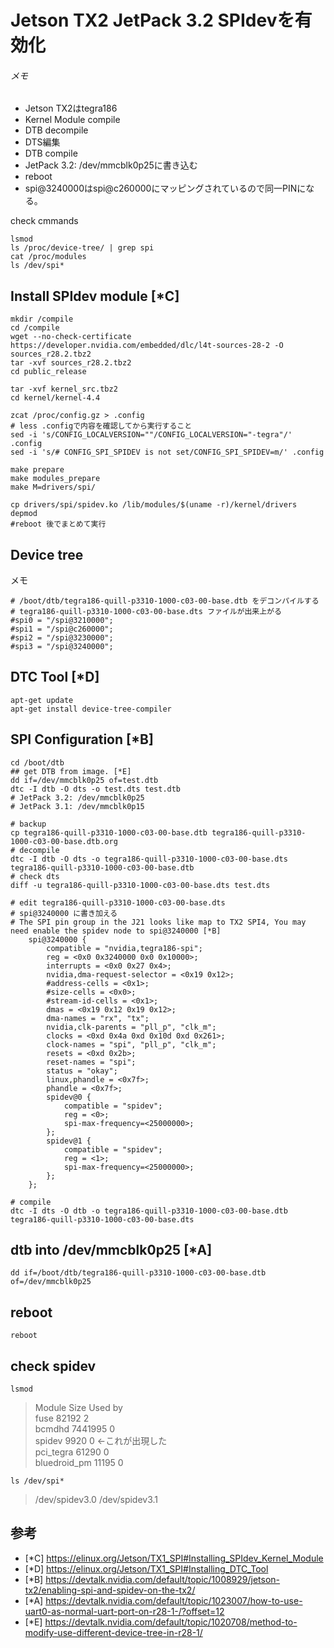 # Jetson TX2 JetPack 3.2 SPIdevを有効化

###### メモ
* Jetson TX2はtegra186
* Kernel Module compile
* DTB decompile
* DTS編集
* DTB compile
* JetPack 3.2: /dev/mmcblk0p25に書き込む
* reboot
* spi@3240000はspi@c260000にマッピングされているので同一PINになる。

check cmmands
```
lsmod
ls /proc/device-tree/ | grep spi
cat /proc/modules
ls /dev/spi*
```

## Install SPIdev module [*C]
```
mkdir /compile
cd /compile
wget --no-check-certificate https://developer.nvidia.com/embedded/dlc/l4t-sources-28-2 -O sources_r28.2.tbz2
tar -xvf sources_r28.2.tbz2
cd public_release

tar -xvf kernel_src.tbz2
cd kernel/kernel-4.4

zcat /proc/config.gz > .config
# less .configで内容を確認してから実行すること
sed -i 's/CONFIG_LOCALVERSION=""/CONFIG_LOCALVERSION="-tegra"/' .config
sed -i 's/# CONFIG_SPI_SPIDEV is not set/CONFIG_SPI_SPIDEV=m/' .config

make prepare
make modules_prepare
make M=drivers/spi/

cp drivers/spi/spidev.ko /lib/modules/$(uname -r)/kernel/drivers
depmod
#reboot 後でまとめて実行
```

## Device tree
メモ
```
# /boot/dtb/tegra186-quill-p3310-1000-c03-00-base.dtb をデコンパイルする
# tegra186-quill-p3310-1000-c03-00-base.dts ファイルが出来上がる
#spi0 = "/spi@3210000";
#spi1 = "/spi@c260000";
#spi2 = "/spi@3230000";
#spi3 = "/spi@3240000";
```

## DTC Tool [*D]
```
apt-get update
apt-get install device-tree-compiler
```

## SPI Configuration [*B]
```
cd /boot/dtb
## get DTB from image. [*E]
dd if=/dev/mmcblk0p25 of=test.dtb
dtc -I dtb -O dts -o test.dts test.dtb
# JetPack 3.2: /dev/mmcblk0p25
# JetPack 3.1: /dev/mmcblk0p15

# backup
cp tegra186-quill-p3310-1000-c03-00-base.dtb tegra186-quill-p3310-1000-c03-00-base.dtb.org
# decompile
dtc -I dtb -O dts -o tegra186-quill-p3310-1000-c03-00-base.dts tegra186-quill-p3310-1000-c03-00-base.dtb
# check dts
diff -u tegra186-quill-p3310-1000-c03-00-base.dts test.dts

# edit tegra186-quill-p3310-1000-c03-00-base.dts
# spi@3240000 に書き加える
# The SPI pin group in the J21 looks like map to TX2 SPI4, You may need enable the spidev node to spi@3240000 [*B]
	spi@3240000 {
		compatible = "nvidia,tegra186-spi";
		reg = <0x0 0x3240000 0x0 0x10000>;
		interrupts = <0x0 0x27 0x4>;
		nvidia,dma-request-selector = <0x19 0x12>;
		#address-cells = <0x1>;
		#size-cells = <0x0>;
		#stream-id-cells = <0x1>;
		dmas = <0x19 0x12 0x19 0x12>;
		dma-names = "rx", "tx";
		nvidia,clk-parents = "pll_p", "clk_m";
		clocks = <0xd 0x4a 0xd 0x10d 0xd 0x261>;
		clock-names = "spi", "pll_p", "clk_m";
		resets = <0xd 0x2b>;
		reset-names = "spi";
		status = "okay";
		linux,phandle = <0x7f>;
		phandle = <0x7f>;
		spidev@0 {
			compatible = "spidev";
			reg = <0>;
			spi-max-frequency=<25000000>;
		};
		spidev@1 {
			compatible = "spidev";
			reg = <1>;
			spi-max-frequency=<25000000>;
		};
	};

# compile
dtc -I dts -O dtb -o tegra186-quill-p3310-1000-c03-00-base.dtb tegra186-quill-p3310-1000-c03-00-base.dts
```
## dtb into /dev/mmcblk0p25 [*A]
```
dd if=/boot/dtb/tegra186-quill-p3310-1000-c03-00-base.dtb of=/dev/mmcblk0p25
```
## reboot
```
reboot
```
## check spidev
```
lsmod
```
>Module                  Size  Used by  
>fuse                   82192  2  
>bcmdhd               7441995  0  
>spidev                  9920  0 ←これが出現した  
>pci_tegra              61290  0  
>bluedroid_pm           11195  0  

```
ls /dev/spi*
```
>/dev/spidev3.0  /dev/spidev3.1  

## 参考
  * [\*C] https://elinux.org/Jetson/TX1_SPI#Installing_SPIdev_Kernel_Module
  * [\*D] https://elinux.org/Jetson/TX1_SPI#Installing_DTC_Tool
  * [\*B] https://devtalk.nvidia.com/default/topic/1008929/jetson-tx2/enabling-spi-and-spidev-on-the-tx2/
  * [\*A] https://devtalk.nvidia.com/default/topic/1023007/how-to-use-uart0-as-normal-uart-port-on-r28-1-/?offset=12
  * [\*E] https://devtalk.nvidia.com/default/topic/1020708/method-to-modify-use-different-device-tree-in-r28-1/

